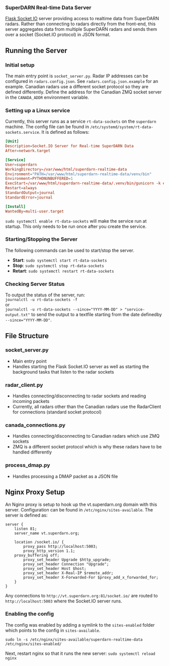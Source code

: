 ### SuperDARN Real-time Data Server

[Flask Socket IO](https://flask-socketio.readthedocs.io/en/latest/index.html) server providing access to realtime data from SuperDARN radars. Rather than connecting to radars directly from the front-end, this server aggregates data from multiple SuperDARN radars and sends them over a socket (Socket.IO protocol) in JSON format.

## Running the Server

### Initial setup

The main entry point is ``socket_server.py``. Radar IP addresses can be configured in ``radars.config.json``. See ``radars.config.json.example`` for an example. Canadian radars use a different socket protocol so they are defined differently. Define the address for the Canadian ZMQ socket server in the ``CANADA_ADDR`` environment variable.

### Setting up a Linux service

Currently, this server runs as a service ``rt-data-sockets`` on the ``superdarn`` machine. The config file can be found in ``/etc/systemd/system/rt-data-sockets.service``. It is defined as follows:
```conf
[Unit]
Description=Socket.IO Server for Real-time SuperDARN Data
After=network.target

[Service]
User=superdarn
WorkingDirectory=/var/www/html/superdarn-realtime-data
Environment="PATH=/var/www/html/superdarn-realtime-data/venv/bin"
Environment=PYTHONUNBUFFERED=1
ExecStart=/var/www/html/superdarn-realtime-data/.venv/bin/gunicorn -k eventlet -w 1 socket_server:app --bind 0.0.0.0:5003
Restart=always
StandardOutput=journal
StandardError=journal

[Install]
WantedBy=multi-user.target
```

``sudo systemctl enable rt-data-sockets`` will make the service run at startup. This only needs to be run once after you create the service.

### Starting/Stopping the Server
The following commands can be used to start/stop the server.
- **Start**: ``sudo systemctl start rt-data-sockets``
- **Stop**: ``sudo systemctl stop rt-data-sockets``
- **Retart**: ``sudo systemctl restart rt-data-sockets``

### Checking Server Status
To output the status of the server, run:<br>
``journalctl -u rt-data-sockets -f``
<br>or<br>
``journalctl -u rt-data-sockets --since="YYYY-MM-DD" > "service-output.txt"`` to send the output to a textfile starting from the date definedby ``--since="YYYY-MM-DD"``.

## File Structure

### socket_server.py
- Main entry point
- Handles starting the Flask Socket.IO server as well as starting the background tasks that listen to the radar sockets

### radar_client.py
- Handles connecting/disconnecting to radar sockets and reading incoming packets
- Currently, all radars other than the Canadian radars use the RadarClient for connections (standard socket protocol)

### canada_connections.py
- Handles connecting/disconnecting to Canadian radars which use ZMQ sockets
- ZMQ is a different socket protocol which is why these radars have to be handled differently

### process_dmap.py
- Handles processing a DMAP packet as a JSON file

## Nginx Proxy Setup

An Nginx proxy is setup to hook up the vt.superdarn.org domain with this server. Configuration can be found in ``/etc/nginx/sites-available``. The server is defined as:
```nginx
server {
    listen 81;
    server_name vt.superdarn.org;

    location /socket.io/ {
        proxy_pass http://localhost:5003;
        proxy_http_version 1.1;
	proxy_buffering off;
        proxy_set_header Upgrade $http_upgrade;
        proxy_set_header Connection "Upgrade";
        proxy_set_header Host $host;
        proxy_set_header X-Real-IP $remote_addr;
        proxy_set_header X-Forwarded-For $proxy_add_x_forwarded_for;
    }
}
```

Any connections to ``http://vt.superdarn.org:81/socket.io/`` are routed to ``http://localhost:5003`` where the Socket.IO server runs. 

### Enabling the config

The config was enabled by adding a symlink to the ``sites-enabled`` folder which points to the config in ``sites-available``.

``sudo ln -s /etc/nginx/sites-available/superdarn-realtime-data /etc/nginx/sites-enabled/``

Next, restart nginx so that it runs the new server: ``sudo systemctl reload nginx``